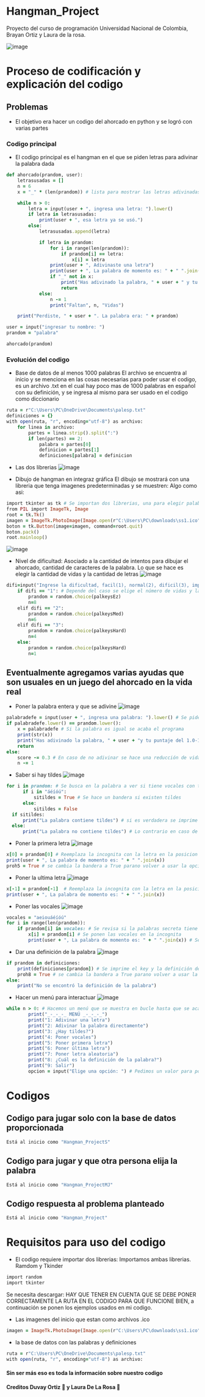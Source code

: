 # Hangman_Project
Proyecto del curso de programación Universidad Nacional de Colombia, Brayan Ortiz y Laura de la rosa.

![image](https://github.com/DuvayOrtiz/Hangman_Project/assets/124726079/2b5065ce-a8b4-46b0-a619-21b904e05cbf)

# Proceso de codificación y explicación del codigo
## Problemas
- El objetivo era hacer un codigo del ahorcado en python y se logró con varias partes
### Codigo principal
- El codigo principal es el hangman en el que se piden letras para adivinar la palabra dada
```ruby
def ahorcado(prandom, user):
    letrasusadas = []
    n = 6
    x = "_" * (len(prandom)) # lista para mostrar las letras adivinadas

    while n > 0:
        letra = input(user + ", ingresa una letra: ").lower()
        if letra in letrasusadas:
            print(user + ", esa letra ya se usó.")
        else:
            letrasusadas.append(letra)

            if letra in prandom:
                for i in range(len(prandom)):
                    if prandom[i] == letra:
                        x[i] = letra
                print(user + ", Adivinaste una letra")
                print(user + ", La palabra de momento es: " + " ".join(x))
                if "_" not in x:
                    print("Has adivinado la palabra, " + user + " y tu puntaje del 1.0-10.0 es " + str(score))
                    return
            else:
                n -= 1
                print("Faltan", n, "Vidas")

    print("Perdiste, " + user + ". La palabra era: " + prandom)

user = input("ingresar tu nombre: ")
prandom = "palabra" 

ahorcado(prandom)

```
### Evolución del codigo
- Base de datos de al menos 1000 palabras
El archivo se encuentra al inicio y se menciona en las cosas necesarias para poder usar el codigo, es un archivo .txt en el cual hay poco mas de 1000 palabras en español con su definición, y se ingresa al mismo para ser usado en el codigo como diccionario
```ruby
ruta = r"C:\Users\PC\OneDrive\Documents\palesp.txt"
definiciones = {}
with open(ruta, "r", encoding="utf-8") as archivo:
    for linea in archivo:
        partes = linea.strip().split(":")
        if len(partes) == 2:
            palabra = partes[0]
            definicion = partes[1]
            definiciones[palabra] = definicion
```
- Las dos librerias
![image](https://github.com/DuvayOrtiz/Hangman_Project/assets/124726079/64474844-2024-4b57-817e-d93b93902a48)

- Dibujo de hangman en integraz gráfica
El dibujo se mostrará con una libreria que tenga imagenes predeterminadas y se muestren: 
Algo como asi:
```ruby
import tkinter as tk # Se importan dos librerias, una para elegir palabras random y la otra para mostrar imagenes 
from PIL import ImageTk, Image
root = tk.Tk()
imagen = ImageTk.PhotoImage(Image.open(r"C:\Users\PC\downloads\ss1.ico"))
boton = tk.Button(image=imagen, command=root.quit)
boton.pack()
root.mainloop()
```
![image](https://github.com/DuvayOrtiz/Hangman_Project/assets/124726079/bf7170c7-bf8f-414f-adb6-b54076f214e1)

- Nivel de dificultad: Asociado a la cantidad de intentos para dibujar el ahorcado, cantidad de caracteres de la palabra.
Lo que se hace es elegir la cantidad de vidas y la cantidad de letras 
![image](https://github.com/DuvayOrtiz/Hangman_Project/assets/124726079/648c9d49-c83b-44d8-bf01-0d70956e7b2d)

```ruby
difi=input("Ingrese la dificultad, facil(1), normal(2), dificil(3), imposible(4); ") # pedimos al usuario la dificultad de acuerdo con el numero ingresado
    if difi == "1": # Depende del caso se elige el número de vidas y la cantidad de las letras de "prandom"
        prandom = random.choice(palkeysEz)
        n=8
    elif difi == "2":
        prandom = random.choice(palkeysMed)
        n=6
    elif difi == "3":
        prandom = random.choice(palkeysHard)
        n=4
    else:
        prandom = random.choice(palkeysHard)
        n=1
```
## Eventualmente agregamos varias ayudas que son usuales en un juego del ahorcado en la vida real
- Poner la palabra entera y que se adivine
![image](https://github.com/DuvayOrtiz/Hangman_Project/assets/124726079/83c5efc7-7044-4d0d-9dae-5803fd6be15f)

```ruby
palabradefe = input(user + ", ingresa una palabra: ").lower() # Se pide una palabra para ver si se adivina directamente
if palabradefe.lower() == prandom.lower():
    x = palabradefe # Si la palabra es igual se acaba el programa
    print(str(x))
    print("Has adivinado la palabra, " + user + "y tu puntaje del 1.0-10.0 es " + str(score) )
    return
else:
    score -= 0.3 # En caso de no adivinar se hace una reducción de vidas y score
    n -= 1
```
- Saber si hay tildes
![image](https://github.com/DuvayOrtiz/Hangman_Project/assets/124726079/460bc0b1-5a74-44dc-9649-3d89b4e11589)

```ruby
for i in prandom: # Se busca en la palabra a ver si tiene vocales con tilde
      if i in "áéíóú":
          sitildes = True # Se hace un bandera si existen tildes
      else:
          sitildes = False
  if sitildes:
      print("La palabra contiene tildes") # si es verdadera se imprime que si hay tildes
  else:
      print("La palabra no contiene tildes") # Lo contrario en caso de que no
```
- Poner la primera letra
![image](https://github.com/DuvayOrtiz/Hangman_Project/assets/124726079/4f4b1742-8cc4-4593-a05f-8d1c186cd7b2)

```ruby
x[0] = prandom[0] # Reemplaza la incognita con la letra en la posicion 0
print(user + ", La palabra de momento es: " + " ".join(x))
proh5 = True # se cambia la bandera a True parano volver a usar la opción

```
- Poner la ultima letra
![image](https://github.com/DuvayOrtiz/Hangman_Project/assets/124726079/0c6a2e9d-e585-4459-867f-f66a716c9773)

```ruby
x[-1] = prandom[-1]  # Reemplaza la incognita con la letra en la posicion -1
print(user + ", La palabra de momento es: " + " ".join(x))
```
- Poner las vocales
![image](https://github.com/DuvayOrtiz/Hangman_Project/assets/124726079/1072b69a-b487-4eda-a212-245136cf4008)

```ruby
vocales = "aeiouáéíóú"
for i in range(len(prandom)):
    if prandom[i] in vocales: # Se revisa si la palabras secreta tiene vocales
        x[i] = prandom[i] # Se ponen las vocales en la incognita
        print(user + ", La palabra de momento es: " + " ".join(x)) # Se muestar la palabra
```
- Dar una definición de la palabra
![image](https://github.com/DuvayOrtiz/Hangman_Project/assets/124726079/0ea1a90d-33d1-4d4d-8725-f2bde0b86924)

```ruby
if prandom in definiciones:
    print(definiciones[prandom]) # Se imprime el key y la definición de la misma
    proh8 = True # se cambia la bandera a True parano volver a usar la opción
else:
    print("No se encontró la definición de la palabra")
```
- Hacer un menú para interactuar
![image](https://github.com/DuvayOrtiz/Hangman_Project/assets/124726079/f801cfc7-e833-494a-a0f7-bf35c1afafd2)

```ruby 
while n > 0: # Hacemos un menú que se muestra en bucle hasta que se acaben las vida "n" o cuando se adivine la palabra
        print("_-_-_-_ MENÚ _-_-_-_")
        print("1: Adivinar una letra")
        print("2: Adivinar la palabra directamente")
        print("3: ¿Hay tildes?")
        print("4: Poner vocales")
        print("5: Poner primera letra")
        print("6: Poner última letra")
        print("7: Poner letra aleatoria")
        print("8: ¿Cuál es la definición de la palabra?")
        print("9: Salir")
        opcion = input("Elige una opción: ") # Pedimos un valor para poder usar las opciones
```
# Codigos 
## Codigo para jugar solo con la base de datos proporcionada

```ruby
Está al inicio como "Hangman_ProjectS"
```


## Codigo para jugar y que otra persona elija la palabra

```ruby
Está al inicio como "Hangman_ProjectMJ"

```
## Codigo respuesta al problema planteado
```ruby
Está al inicio como "Hangman_Project"
```

# Requisitos para uso del codigo
- El codigo requiere importar dos librerias:
Importamos ambas librerias.
Ramdom y Tkinder
```ruby
import random
import tkinter
```
Se necesita descargar:
HAY QUE TENER EN CUENTA QUE SE DEBE PONER CORRECTAMENTE LA RUTA EN EL CODIGO PARA QUE FUNCIONE BIEN, 
a continuación se ponen los ejemplos usados en mi codigo.
- Las imagenes del inicio que estan como archivos .ico
```ruby
imagen = ImageTk.PhotoImage(Image.open(r"C:\Users\PC\downloads\ss1.ico"))
```
- la base de datos con las palabras y definiciones
```ruby
ruta = r"C:\Users\PC\OneDrive\Documents\palesp.txt" 
with open(ruta, "r", encoding="utf-8") as archivo:
```
#### Sin ser más eso es toda la información sobre nuestro codigo
#### Creditos Duvay Ortiz :tulip: y Laura De La Rosa 🌹

